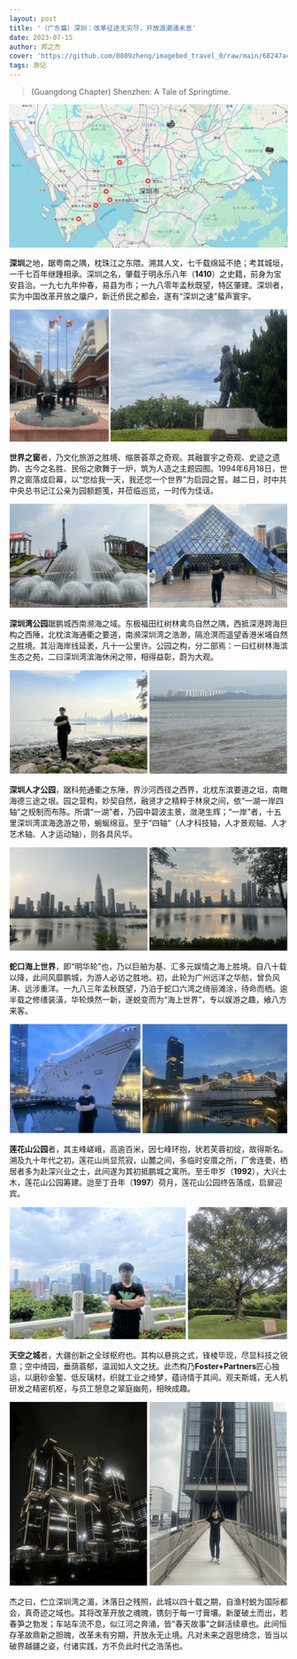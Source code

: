 ```yaml
---
layout: post
title: '（广东篇）深圳：改革征途无穷尽，开放浪潮涌未息'
date: 2023-07-15
author: 郑之杰
cover: 'https://github.com/0809zheng/imagebed_travel_0/raw/main/68247a4d58cb8da5c8f1a6ef.png'
tags: 游记
---
```


> (Guangdong Chapter) Shenzhen: A Tale of Springtime.

![](https://github.com/0809zheng/imagebed_travel_0/raw/main/68247a4d58cb8da5c8f1a6ef.png)

**深圳**之地，踞粤南之隅，枕珠江之东隈。溯其人文，七千载绵延不绝；考其城垣，一千七百年继踵相承。深圳之名，肇载于明永乐八年（**1410**）之史籍，前身为宝安县治。一九七九年仲春，易县为市；一九八零年孟秋既望，特区肇建。深圳者，实为中国改革开放之牖户，新迁侨民之都会，遂有“深圳之速”蜚声寰宇。

![](https://github.com/0809zheng/imagebed_travel_0/raw/main/680a320158cb8da5c8c90a19.png)

**世界之窗**者，乃文化旅游之胜境、缩景荟萃之奇观。其融寰宇之奇观、史迹之遗韵、古今之名胜、民俗之歌舞于一炉，筑为人造之主题园囿。1994年6月18日，世界之窗落成启幕，以“您给我一天，我还您一个世界”为启园之誓。越二日，时中共中央总书记江公亲为园额题笺，并莅临巡览，一时传为佳话。

![](https://github.com/0809zheng/imagebed_travel_0/raw/main/680a377b58cb8da5c8c90e4e.png)

**深圳湾公园**踞鹏城西南濒海之域。东极福田红树林禽鸟自然之隅，西抵深港跨海巨构之西陲，北枕滨海通衢之要道，南濒深圳湾之浩渺，隔沧溟而遥望香港米埔自然之胜境。其沿海岸线延袤，凡十一公里许。公园之构，分二部焉：一曰红树林海滨生态之苑，二曰深圳湾滨海休闲之带，相得益彰，蔚为大观。

![](https://github.com/0809zheng/imagebed_travel_0/raw/main/680a387e58cb8da5c8c90ec1.png)

**深圳人才公园**，踞科苑通衢之东陲，界沙河西径之西界，北枕东滨要道之垣，南瞰海德三途之垠。园之营构，妙契自然，融贤才之精粹于林泉之间，依“一湖一岸四轴”之规制而布陈。所谓“一湖”者，乃园中碧波主景，潋滟生辉；“一岸”者，十五里深圳湾滨海逸游之带，蜿蜒绵亘。至于“四轴”（人才科技轴，人才景观轴、人才艺术轴、人才运动轴），则各具风华。

![](https://github.com/0809zheng/imagebed_travel_0/raw/main/680a396158cb8da5c8c90f53.png)

**蛇口海上世界**，即“明华轮”也，乃以巨舶为基、汇多元娱情之海上胜境。自八十载以降，此间风靡鹏城，为游人必访之胜地。初，此轮为广州远洋之华舫，曾负风涛、远涉重洋。一九八三年孟秋既望，乃泊于蛇口六湾之绮丽滩涂，待命而栖。逾半载之修缮装潢，华轮焕然一新，遂蜕变而为“海上世界”，专以娱游之趣，飨八方来客。

![](https://github.com/0809zheng/imagebed_travel_0/raw/main/680a363d58cb8da5c8c90d41.png)

**莲花山公园**者，其主峰嵯峨，高逾百米，因七峰环抱，状若芙蓉初绽，故得斯名。溯及九十年代之初，莲花山尚显荒寂，山麓之间，多临时安厝之所，厂舍连甍，栖居者多为赴深兴业之士，此间遂为其初抵鹏城之寓所。至壬申岁（**1992**），大兴土木，莲花山公园筹建。迨至丁丑年（**1997**）荷月，莲花山公园终告落成，启扉迎宾。

![](https://github.com/0809zheng/imagebed_travel_0/raw/main/680a33cc58cb8da5c8c90b02.png)

**天空之城**者，大疆创新之全球枢府也。其构以悬挑之式，锋棱毕现，尽显科技之锐意；空中绮园，垂荫蓊郁，温润如人文之抚。此杰构乃**Foster+Partners**匠心独运，以磨砂金錾、低反璃材，织就工业之绮梦，蕴诗情于其间。观夫斯城，无人机研发之精密机枢，与员工憩息之翠庭幽苑，相映成趣。

![](https://github.com/0809zheng/imagebed_travel_0/raw/main/680a34f058cb8da5c8c90be1.png)

杰之曰，伫立深圳湾之湄，沐落日之残照，此城以四十载之期，自渔村蜕为国际都会，真奇迹之域也。其将改革开放之魂魄，镌刻于每一寸膏壤。新厦破土而出，若春笋之勃发；车站车流不息，似江河之奔涌，皆“春天故事”之鲜活续章也。此间恒存革故鼎新之胆魄，改革未有穷期，开放永无止境。凡对未来之遐思绮念，皆当以破界越疆之姿，付诸实践，方不负此时代之浩荡也。

